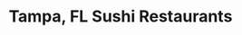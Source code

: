 ---
layout: city
title: Tampa, FL Sushi Restaurants
permalink: /florida/tampa/
stateAbbr: FL
stateName: Florida
cityName: Tampa

---